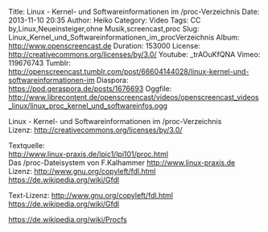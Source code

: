 Title: Linux - Kernel- und Softwareinformationen im /proc-Verzeichnis
Date: 2013-11-10 20:35
Author: Heiko
Category: Video
Tags: CC by,Linux,Neueinsteiger,ohne Musik,screencast,proc
Slug: Linux_Kernel_und_Softwareinformationen_im_procVerzeichnis
Album: http://www.openscreencast.de
Duration: 153000
License: http://creativecommons.org/licenses/by/3.0/
Youtube: _trAOuKfQNA
Vimeo: 119676743
Tumblr: http://openscreencast.tumblr.com/post/66604144028/linux-kernel-und-softwareinformationen-im
Diaspora: https://pod.geraspora.de/posts/1676693
Oggfile: http://www.librecontent.de/openscreencast/videos/openscreencast_videos_linux/linux_proc_kernel_und_softwareinfos.ogg

Linux - Kernel- und Softwareinformationen im /proc-Verzeichnis  
Lizenz: <http://creativecommons.org/licenses/by/3.0/>  
  
Textquelle:  
<http://www.linux-praxis.de/lpic1/lpi101/proc.html>  
Das /proc-Dateisystem von F.Kalhammer <http://www.linux-praxis.de>  
Lizenz: <http://www.gnu.org/copyleft/fdl.html>
<https://de.wikipedia.org/wiki/Gfdl>  
  
Text-Lizenz: <http://www.gnu.org/copyleft/fdl.html>
<https://de.wikipedia.org/wiki/Gfdl>  
  
<https://de.wikipedia.org/wiki/Procfs>

